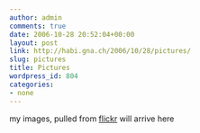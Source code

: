 ```yaml
---
author: admin
comments: true
date: 2006-10-28 20:52:04+00:00
layout: post
link: http://habi.gna.ch/2006/10/28/pictures/
slug: pictures
title: Pictures
wordpress_id: 804
categories:
- none
---
```


my images, pulled from [flickr](http://flickr.com) will arrive here
